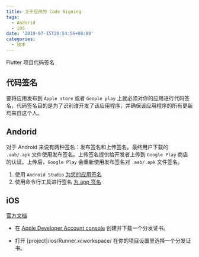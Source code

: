 ```yaml
---
title: 关于应用的 Code Signing
tags:
  - Andorid
  - iOS
date: '2019-07-15T20:54:56+08:00'
categories:
  - 技术
---
```


Flutter 项目代码签名

## 代码签名

要将应用发布到 `Apple store` 或者 `Goople play` 上就必须对你的应用进行代码签名，代码签名目的是为了识别谁开发了该应用程序，并确保该应用程序的所有更新均来自这个人。

## Andorid

对于 Android 来说有两种签名：发布签名和上传签名。最终用户下载的 `.aab/.apk` 文件使用发布签名。上传签名提供给开发者上传到 `Google Play` 商店的认证。上传后，`Google Play` 会重新使用发布签名对 `.aab/.apk` 文件签名。

1. 使用 `Android Studio` [为您的应用签名](https://developer.android.google.cn/studio/publish/app-signing#sign-apk)
2. 使用命令行工具进行签名 [为 app 签名](https://flutter.cn/docs/deployment/android#signing-the-app)

## iOS

[官方文档](https://developer.apple.com/support/code-signing/)

- 在 [Apple Developer Account console](https://developer.apple.com/account/ios/certificate/) 创建并下载一个分发证书。

- 打开 [project]/ios/Runner.xcworkspace/ 在你的项目设置里选择一个分发证书。
